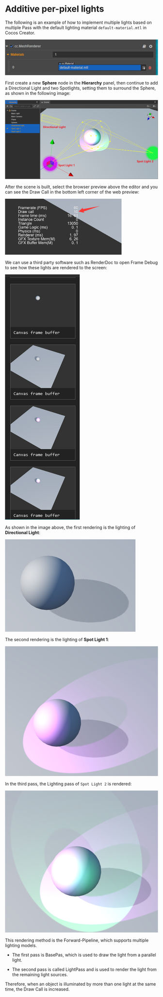 # Additive per-pixel lights

The following is an example of how to implement multiple lights based on multiple Pass with the default lighting material `default-material.mtl` in Cocos Creator.

![default-material](default-material.png)

First create a new **Sphere** node in the **Hierarchy** panel, then continue to add a Directional Light and two Spotlights, setting them to surround the Sphere, as shown in the following image:

![using Light](usingLight.png)

After the scene is built, select the browser preview above the editor and you can see the Draw Call in the bottom left corner of the web preview:

![Draw Call](drawCall.png)

We can use a third party software such as RenderDoc to open Frame Debug to see how these lights are rendered to the screen:

![Frame Debug](debug.png)

As shown in the image above, the first rendering is the lighting of **Directional Light**:

![main light pass](pass1.png)

The second rendering is the lighting of **Spot Light 1**:

![ForwardAdd pass](pass2.png)

In the third pass, the Lighting pass of `Spot Light 2` is rendered:

![ForwardAdd pass](pass3.png)

This rendering method is the Forward-Pipeline, which supports multiple lighting models.

- The first pass is BasePas, which is used to draw the light from a parallel light.

- The second pass is called LightPass and is used to render the light from the remaining light sources.

Therefore, when an object is illuminated by more than one light at the same time, the Draw Call is increased.
